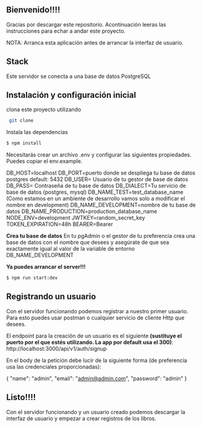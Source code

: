 ## Bienvenido!!!!

Gracias por descargar este repositorio. Acontinuación leeras las instrucciones para echar a andar este proyecto.

NOTA: Arranca esta aplicación antes de arrancar la interfaz de usuario.

## Stack
Este servidor se conecta a una base de datos PostgreSQL

## Instalación y configuración inicial

clona este proyecto utilizando
```bash
 git clone
```
Instala las dependencias
```bash
$ npm install
```
Necesitarás crear un archivo .env y configurar las siguientes propiedades. Puedes copiar el env.example.

DB_HOST=localhost 
DB_PORT=puerto donde se despliega tu base de datos postgres default: 5432 
DB_USER= Usuario de tu gestor de base de datos
DB_PASS= Contraseña de tu base de datos 
DB_DIALECT=Tu servicio de base de datos (postgres, mysql) 
DB_NAME_TEST=test_database_name 
(Como estamos en un ambiente de desarrollo vamos solo a modificar el nombre en development)
DB_NAME_DEVELOPMENT=nombre de tu base de datos
DB_NAME_PRODUCTION=production_database_name 
NODE_ENV=development
JWTKEY=random_secret_key 
TOKEN_EXPIRATION=48h BEARER=Bearer

**Crea tu base de datos**
En tu pgAdmin o el gestor de tu preferencia crea una base de datos con el nombre que desees y asegúrate de que sea exactamente igual al valor de la variable de entorno DB_NAME_DEVELOPMENT

**Ya puedes arrancar el server!!!**
```bash
$ npm run start:dev
```

## Registrando un usuario
Con el servidor funcionando podemos registrar a nuestro primer usuario. Para esto puedes usar postman o cualquier servicio de cliente Http que desees. 

El endpoint para la creación de un usuario es el siguiente **(sustituye el puerto por el que estés utilizando. La app por default usa el 300)**: http://localhost:3000/api/v1/auth/signup

En el body de la petición debe lucir de la siguiente forma (de preferencia usa las credenciales proporcionadas):

{
		"name": "admin",
		"email": "admin@admin.com",
		"password": "admin"
}

## Listo!!!!
Con el servidor funcionando y un usuario creado podemos descargar la interfaz de usuario y empezar a crear registros de los libros.

